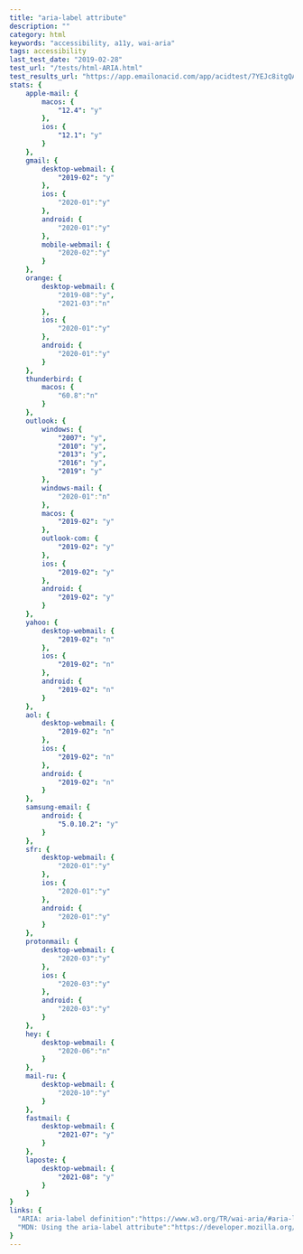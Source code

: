 ```yaml
---
title: "aria-label attribute"
description: ""
category: html
keywords: "accessibility, a11y, wai-aria"
tags: accessibility
last_test_date: "2019-02-28"
test_url: "/tests/html-ARIA.html"
test_results_url: "https://app.emailonacid.com/app/acidtest/7YEJc8itgQA23oSz9yaDB2rg6MHiItQgtKbflcOSjNx48/list"
stats: {
    apple-mail: {
        macos: {
            "12.4": "y"
        },
        ios: {
            "12.1": "y"
        }
    },
    gmail: {
        desktop-webmail: {
            "2019-02": "y"
        },
        ios: {
            "2020-01":"y"
        },
        android: {
            "2020-01":"y"
        },
        mobile-webmail: {
            "2020-02":"y"
        }
    },
    orange: {
        desktop-webmail: {
            "2019-08":"y",
            "2021-03":"n"
        },
        ios: {
            "2020-01":"y"
        },
        android: {
            "2020-01":"y"
        }
    },
    thunderbird: {
        macos: {
            "60.8":"n"
        }
    },
    outlook: {
        windows: {
            "2007": "y",
            "2010": "y",
            "2013": "y",
            "2016": "y",
            "2019": "y"
        },
        windows-mail: {
            "2020-01":"n"
        },
        macos: {
            "2019-02": "y"
        },
        outlook-com: {
            "2019-02": "y"
        },
        ios: {
            "2019-02": "y"
        },
        android: {
            "2019-02": "y"
        }
    },
    yahoo: {
        desktop-webmail: {
            "2019-02": "n"
        },
        ios: {
            "2019-02": "n"
        },
        android: {
            "2019-02": "n"
        }
    },
    aol: {
        desktop-webmail: {
            "2019-02": "n"
        },
        ios: {
            "2019-02": "n"
        },
        android: {
            "2019-02": "n"
        }
    },
    samsung-email: {
        android: {
            "5.0.10.2": "y"
        }
    },
    sfr: {
        desktop-webmail: {
            "2020-01":"y"
        },
        ios: {
            "2020-01":"y"
        },
        android: {
            "2020-01":"y"
        }
    },
    protonmail: {
        desktop-webmail: {
            "2020-03":"y"
        },
        ios: {
            "2020-03":"y"
        },
        android: {
            "2020-03":"y"
        }
    },
    hey: {
        desktop-webmail: {
            "2020-06":"n"
        }
    },
    mail-ru: {
        desktop-webmail: {
            "2020-10":"y"
        }
    },
    fastmail: {
        desktop-webmail: {
            "2021-07": "y"
        }
    },
    laposte: {
        desktop-webmail: {
            "2021-08": "y"
        }
    }
}
links: {
  "ARIA: aria-label definition":"https://www.w3.org/TR/wai-aria/#aria-label",
  "MDN: Using the aria-label attribute":"https://developer.mozilla.org/en-US/docs/Web/Accessibility/ARIA/ARIA_Techniques/Using_the_aria-label_attribute"
}
---
```

